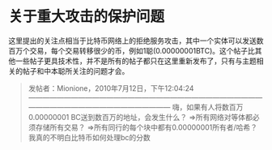 # 关于重大攻击的保护问题

这里提出的关注点相当于比特币网络上的拒绝服务攻击，其中一个实体可以发送数百万个交易，每个交易转移很少的币，例如1聪(0.00000001BTC)。这个帖子比其他一些帖子更具技术性，并不是所有的帖子都只在这里重新发布了，只有与主题相关的帖子和中本聪所关注的问题才会。

> 发帖者：Mionione，2010年7月12日，下午12:04:24
> —————————————————————————————————————————————————————
> 嗨，如果有人将数百万0.00000001 BC送到数百万的地址，会发生什么？
> =>所有网络对等体都必须存储所有交易？
> =>所有同行的每个块中都有0.00000001所有者/哈希？
> 我真的不明白比特币如何处理bc的分数
>
>
>
>
>
>
>
>








